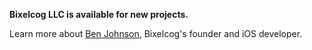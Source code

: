 **Bixelcog LLC is available for new projects.** 

Learn more about [Ben Johnson](https://www.benrobjoh.com), Bixelcog's founder and iOS developer.
